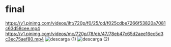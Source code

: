 # final
https://v1.pinimg.com/videos/iht/720p/f0/25/cd/f025cdbe7266f53820a7081c63d58cee.mp4
https://v1.pinimg.com/videos/mc/720p/78/eb/47/78eb47c65d2aee16ec5d3c3ec75aef80.mp4
![descarga (1)](https://github.com/user-attachments/assets/9708f74e-b9d7-40ef-a5e5-40c38eccff4e)
![descarga (2)](https://github.com/user-attachments/assets/bf1e63cd-d041-4c09-a7ba-a303b587e1b1)

